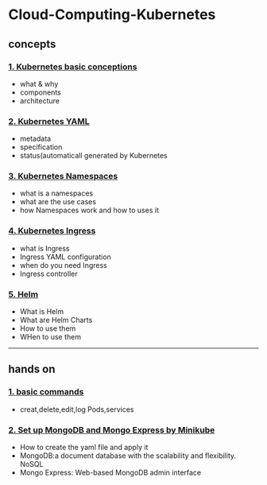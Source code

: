 # Cloud-Computing-Kubernetes
## concepts
### [1.  Kubernetes basic conceptions](https://github.com/liangliang1120/Cloud-Computing/blob/main/Kubernetes/Concepts%20-%201.Kubernetes%20basic.md)
- what & why
- components
- architecture

### [2. Kubernetes YAML](https://github.com/liangliang1120/Cloud-Computing/blob/main/Kubernetes/Concepts%20-%202.Kubernetes%20YAML.md)
- metadata
- specification
- status(automaticall generated by Kubernetes

### [3. Kubernetes Namespaces](https://github.com/liangliang1120/Cloud-Computing/blob/main/Kubernetes/Concepts%20-%203.Kubernetes%20Namespaces.md)
- what is a namespaces
- what are the use cases
- how Namespaces work and how to uses it

### [4. Kubernetes Ingress](https://github.com/liangliang1120/Cloud-Computing/blob/main/Kubernetes/Concepts%20-%204.Kubernetes%20Ingress.md)
- what is Ingress
- Ingress YAML configuration
- when do you need Ingress
- Ingress controller

### [5. Helm](https://github.com/liangliang1120/Cloud-Computing/blob/main/Kubernetes/Concepts%20-%205.Helm.md)
- What is Helm
- What are Helm Charts
- How to use them
- WHen to use them


---
## hands on

### [1. basic commands](https://github.com/liangliang1120/Cloud-Computing/blob/main/Kubernetes/Hands%20on%20-%201.basic%20commands%20-%20MiniKube.md)
- creat,delete,edit,log Pods,services

### [2. Set up MongoDB and Mongo Express by Minikube](https://github.com/liangliang1120/Cloud-Computing/blob/main/Kubernetes/Hands%20on%20-%202.ApplicationSetUp%20-%20MiniKube.md)
- How to create the yaml file and apply it 
- MongoDB:a document database with the scalability and flexibility. NoSQL
- Mongo Express: Web-based MongoDB admin interface

###
